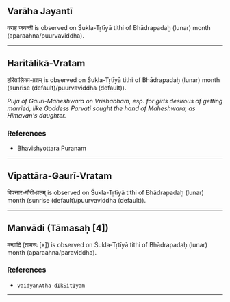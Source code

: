 ## Varāha Jayantī
वराह जयन्ती is observed on Śukla-Tṛtīyā tithi of Bhādrapadaḥ (lunar) month (aparaahna/puurvaviddha).



---
## Haritālikā-Vratam
हरितालिका-व्रतम् is observed on Śukla-Tṛtīyā tithi of Bhādrapadaḥ (lunar) month (sunrise (default)/puurvaviddha (default)).

_Puja of Gauri-Maheshwara on Vrishabham, esp. for girls desirous of getting married, like Goddess Parvati sought the hand of Maheshwara, as Himavan's daughter._
### References
* Bhavishyottara Puranam


---
## Vipattāra-Gaurī-Vratam
विपत्तार-गौरी-व्रतम् is observed on Śukla-Tṛtīyā tithi of Bhādrapadaḥ (lunar) month (sunrise (default)/puurvaviddha (default)).



---
## Manvādi (Tāmasaḥ [4])
मन्वादि (तामसः [४]) is observed on Śukla-Tṛtīyā tithi of Bhādrapadaḥ (lunar) month (aparaahna/paraviddha).


### References
* `vaidyanAtha-dIkSitIyam`


---
